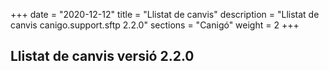 +++
date        = "2020-12-12"
title       = "Llistat de canvis"
description = "Llistat de canvis canigo.support.sftp 2.2.0"
sections    = "Canigó"
weight		= 2
+++

## Llistat de canvis versió 2.2.0

